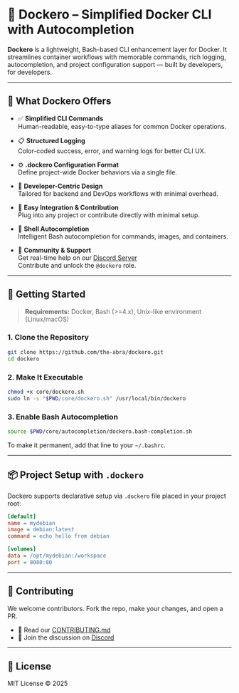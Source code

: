 # 🚀 Dockero – Simplified Docker CLI with Autocompletion

**Dockero** is a lightweight, Bash-based CLI enhancement layer for Docker. It streamlines container workflows with memorable commands, rich logging, autocompletion, and project configuration support — built by developers, for developers.

---

## 🔧 What Dockero Offers

- ✅ **Simplified CLI Commands**  
  Human-readable, easy-to-type aliases for common Docker operations.

- 📋 **Structured Logging**  
  Color-coded success, error, and warning logs for better CLI UX.

- ⚙️ **.dockero Configuration Format**  
  Define project-wide Docker behaviors via a single file.

- 🤝 **Developer-Centric Design**  
  Tailored for backend and DevOps workflows with minimal overhead.

- 🧩 **Easy Integration & Contribution**  
  Plug into any project or contribute directly with minimal setup.

- 🔄 **Shell Autocompletion**  
  Intelligent Bash autocompletion for commands, images, and containers.

- 💬 **Community & Support**  
  Get real-time help on our [Discord Server](https://discord.gg/PXQQdpKNdc)  
  Contribute and unlock the `@dockero` role.

---

## 🚀 Getting Started

> **Requirements:** Docker, Bash (>=4.x), Unix-like environment (Linux/macOS)

### 1. Clone the Repository

```bash
git clone https://github.com/the-abra/dockero.git
cd dockero
```

### 2. Make It Executable

```bash
chmod +x core/dockero.sh
sudo ln -s "$PWD/core/dockero.sh" /usr/local/bin/dockero
```

### 3. Enable Bash Autocompletion

```bash
source $PWD/core/autocompletion/dockero.bash-completion.sh
```

To make it permanent, add that line to your `~/.bashrc`.

---

## 📦 Project Setup with `.dockero`

Dockero supports declarative setup via `.dockero` file placed in your project root:

```ini
[default]
name = mydebian
image = debian:latest
command = echo hello from debian

[volumes]
data = /opt/mydebian:/workspace
port = 8080:80
```

---

## 🤝 Contributing

We welcome contributors. Fork the repo, make your changes, and open a PR.

- 📄 Read our [CONTRIBUTING.md](docs/CONTRIBUTING.md)
- 📢 Join the discussion on [Discord](https://discord.gg/PXQQdpKNdc)

---

## 📜 License

MIT License © 2025
